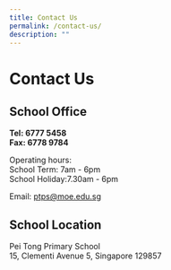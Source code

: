 ```yaml
---
title: Contact Us
permalink: /contact-us/
description: ""
---
```

# Contact Us


## School Office


**Tel: 6777 5458**&nbsp; &nbsp; &nbsp;<br>
**Fax: 6778 9784**

  

Operating hours:<br>
School Term: 7am - 6pm<br>
School Holiday:7.30am - 6pm

  

Email:&nbsp;[ptps@moe.edu.sg](mailto:ptps@moe.edu.sg)



School Location
---------------

Pei Tong Primary School  
15, Clementi Avenue 5, Singapore 129857